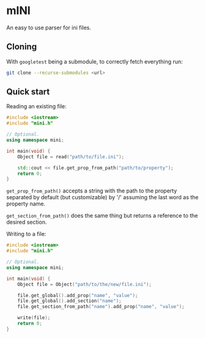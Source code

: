 # mINI

An easy to use parser for ini files.

## Cloning

With `googletest` being a submodule, to correctly fetch everything run:

```bash
git clone --recurse-submodules <url>
```

## Quick start

Reading an existing file:

```cpp
#include <iostream>
#include "mini.h"

// Optional.
using namespace mini;

int main(void) {
    Object file = read("path/to/file.ini");

    std::cout << file.get_prop_from_path("path/to/property"); 
    return 0;
}
```

`get_prop_from_path()` accepts a string with the path to the property separated by default (but customizable) by '/' assuming the last word as the property name.

`get_section_from_path()` does the same thing but returns a reference to the desired section.

Writing to a file:

```cpp
#include <iostream>
#include "mini.h"

// Optional.
using namespace mini;

int main(void) {
    Object file = Object("path/to/the/new/file.ini");

    file.get_global().add_prop("name", "value");
    file.get_global().add_section("name");
    file.get_section_from_path("name").add_prop("name", "value");

    write(file);
    return 0;
}
```

